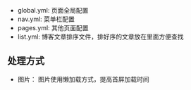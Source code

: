 + global.yml: 页面全局配置
+ nav.yml: 菜单栏配置
+ pages.yml: 其他页面配置
+ list.yml: 博客文章排序文件，排好序的文章放在里面方便查找

##  处理方式
+ 图片： 图片使用懒加载方式，提高首屏加载时间